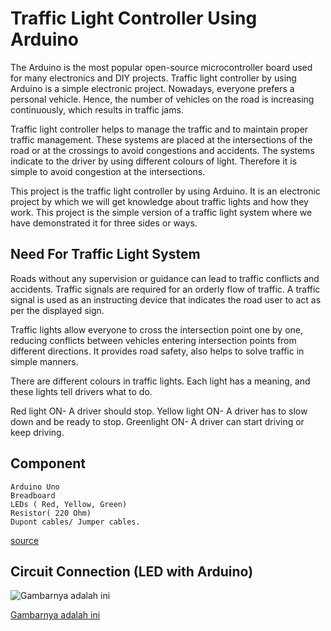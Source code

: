 # Traffic Light Controller Using Arduino

The Arduino is the most popular open-source microcontroller board used for many electronics and DIY projects. Traffic light controller by using Arduino is a simple electronic project. Nowadays, everyone prefers a personal vehicle. Hence, the number of vehicles on the road is increasing continuously, which results in traffic jams.

Traffic light controller helps to manage the traffic and to maintain proper traffic management. These systems are placed at the intersections of the road or at the crossings to avoid congestions and accidents. The systems indicate to the driver by using different colours of light. Therefore it is simple to avoid congestion at the intersections.

This project is the traffic light controller by using Arduino. It is an electronic project by which we will get knowledge about traffic lights and how they work. This project is the simple version of a traffic light system where we have demonstrated it for three sides or ways.

## Need For Traffic Light System

Roads without any supervision or guidance can lead to traffic conflicts and accidents. Traffic signals are required for an orderly flow of traffic. A traffic signal is used as an instructing device that indicates the road user to act as per the displayed sign.

Traffic lights allow everyone to cross the intersection point one by one, reducing conflicts between vehicles entering intersection points from different directions. It provides road safety, also helps to solve traffic in simple manners.

There are different colours in traffic lights. Each light has a meaning, and these lights tell drivers what to do.

Red light ON- A driver should stop.
Yellow light ON- A driver has to slow down and be ready to stop.
Greenlight ON- A driver can start driving or keep driving.

## Component

	Arduino Uno
	Breadboard
	LEDs ( Red, Yellow, Green)
	Resistor( 220 Ohm)
	Dupont cables/ Jumper cables.
	
	
	
	
[source](https://robu.in/traffic-light-controller-using-arduino/)

## Circuit Connection (LED with Arduino)

![Gambarnya adalah ini](https://github.com/arrvy/arduino-learning-project/tree/main/projects/Traffic-Light-Controller/Traffic-Light-Controller.png)


[Gambarnya adalah ini](D:\Document\Learn\arduino-learning-project\projects\Traffic-Light-Controller\Traffic-Light-Controller.png)
